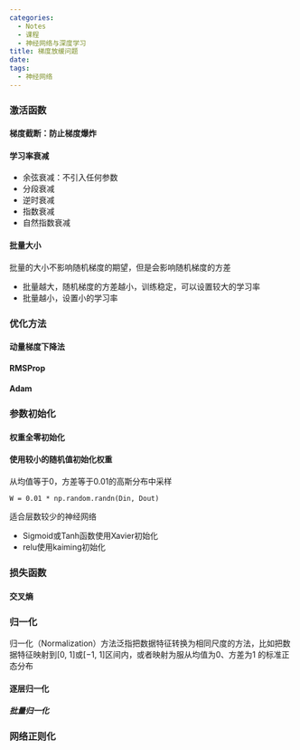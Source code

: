 ```yaml
---
categories:
  - Notes
  - 课程
  - 神经网络与深度学习
title: 梯度放缓问题
date: 
tags:
  - 神经网络
---
```

### 激活函数


#### 梯度截断：防止梯度爆炸



#### 学习率衰减
- 余弦衰减：不引入任何参数
- 分段衰减
- 逆时衰减
- 指数衰减
- 自然指数衰减

#### 批量大小
批量的大小不影响随机梯度的期望，但是会影响随机梯度的方差
- 批量越大，随机梯度的方差越小，训练稳定，可以设置较大的学习率
- 批量越小，设置小的学习率

### 优化方法
#### 动量梯度下降法

#### RMSProp

#### Adam

### 参数初始化
#### 权重全零初始化

#### 使用较小的随机值初始化权重
从均值等于0，方差等于0.01的高斯分布中采样
```
W = 0.01 * np.random.randn(Din, Dout)
```
适合层数较少的神经网络

- Sigmoid或Tanh函数使用Xavier初始化
- relu使用kaiming初始化

### 损失函数
#### 交叉熵

### 归一化

归一化（Normalization）方法泛指把数据特征转换为相同尺度的方法，比如把数据特征映射到[0, 1]或[−1, 1]区间内，或者映射为服从均值为0、方差为1 的标准正态分布

#### 逐层归一化
##### 批量归一化

### 网络正则化

